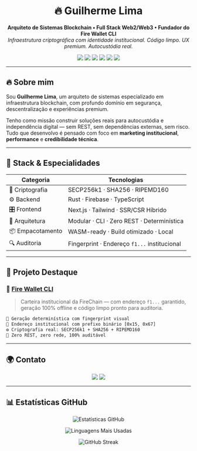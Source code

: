 <h1 align="center">🔥 Guilherme Lima</h1>
<p align="center">
  <strong>Arquiteto de Sistemas Blockchain • Full Stack Web2/Web3 • Fundador do Fire Wallet CLI</strong><br />
  <em>Infraestrutura criptográfica com identidade institucional. Código limpo. UX premium. Autocustódia real.</em>
</p>

<p align="center">
  <img src="https://img.shields.io/badge/Arquiteto-Blockchain-blueviolet?style=for-the-badge&logo=apachekafka&logoColor=white" />
  <img src="https://img.shields.io/badge/Senioridade-Full%20Stack-orange?style=for-the-badge&logo=typescript&logoColor=white" />
  <img src="https://img.shields.io/badge/Web2%20%7C%20Web3-Foco%20em%20Integração-11B0A5?style=for-the-badge&logo=graphql&logoColor=white" />
  <img src="https://img.shields.io/badge/Autocustódia-Real-green?style=for-the-badge&logo=keycdn&logoColor=white" />
  <img src="https://img.shields.io/badge/Projeto%20Principal-Fire%20Wallet%20CLI-F28500?style=for-the-badge&logo=firefox-browser&logoColor=white" />
  <img src="https://img.shields.io/badge/Identidade-f1...-blue?style=for-the-badge&logo=flame&logoColor=white" />
</p>

---

## 🔥 Sobre mim

Sou **Guilherme Lima**, um arquiteto de sistemas especializado em infraestrutura blockchain, com profundo domínio em segurança, descentralização e experiências premium.

Tenho como missão construir soluções reais para autocustódia e independência digital — sem REST, sem dependências externas, sem risco.  
Tudo que desenvolvo é pensado com foco em **marketing institucional**, **performance** e **credibilidade técnica**.

---

## 🧱 Stack & Especialidades

| Categoria        | Tecnologias                          |
|------------------|---------------------------------------|
| 🔐 Criptografia  | SECP256k1 · SHA256 · RIPEMD160        |
| ⚙️ Backend       | Rust · Firebase · TypeScript          |
| 🎛️ Frontend     | Next.js · Tailwind · SSR/CSR Híbrido  |
| 🔄 Arquitetura   | Modular · CLI · Zero REST · Determinística |
| 📦 Empacotamento | WASM-ready · Build otimizado · Local  |
| 🔍 Auditoria     | Fingerprint · Endereço `f1...` institucional |

---

## 🚀 Projeto Destaque

### 🔗 [Fire Wallet CLI](https://github.com/guilhermelimaweb3/firewallet)

> Carteira institucional da FireChain — com endereço `f1...` garantido, geração 100% offline e código limpo pronto para auditoria.

```txt
🧠 Geração determinística com fingerprint visual
🔐 Endereço institucional com prefixo binário [0x15, 0x67]
⚙️ Criptografia real: SECP256k1 + SHA256 + RIPEMD160
🚫 Zero REST, zero rede, 100% auditável
```
---

## 🌍 Contato

<p align="center">
  <a href="https://linkedin.com/in/guilhermelimadev-web3"><img src="https://img.shields.io/badge/LinkedIn-Guilherme%20Lima-blue?style=for-the-badge&logo=linkedin&logoColor=white" /></a>
  <a href="https://github.com/guilhermelimaweb3"><img src="https://img.shields.io/badge/GitHub-@guilhermelimaweb3-181717?style=for-the-badge&logo=github&logoColor=white" /></a>
</p>

---

## 📊 Estatísticas GitHub

<p align="center">
  <img src="https://github-readme-stats.vercel.app/api?username=guilhermelimaweb3&show_icons=true&theme=dark&border_radius=10&count_private=true&hide=issues" alt="Estatísticas GitHub" />
</p>

<p align="center">
  <img src="https://github-readme-stats.vercel.app/api/top-langs/?username=guilhermelimaweb3&layout=compact&langs_count=8&theme=dark&border_radius=10" alt="Linguagens Mais Usadas" />
</p>

<p align="center">
  <img src="https://streak-stats.demolab.com?user=guilhermelimaweb3&theme=dark&border_radius=10&date_format=j%20M%5B%20Y%5D" alt="GitHub Streak" />
</p>
